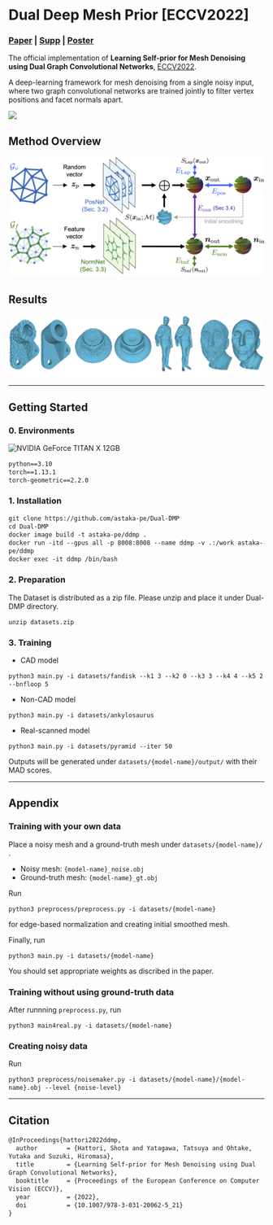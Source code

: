 # Dual Deep Mesh Prior [ECCV2022]

### [Paper](https://www.ecva.net/papers/eccv_2022/papers_ECCV/papers/136630358.pdf) | [Supp](https://www.ecva.net/papers/eccv_2022/papers_ECCV/papers/136630358-supp.pdf) | [Poster](https://drive.google.com/file/d/1NS-2wkIeMXFGOlP778LojQLFSIHNMu8r/view?usp=sharing)

The official implementation of **Learning Self-prior for Mesh Denoising using Dual Graph Convolutional Networks**, [ECCV2022](https://eccv2022.ecva.net/program/accepted-papers/#:~:text=Yu%20(ETH%20Zurich)-,4934,-Learning%20Self%2Dprior).

A deep-learning framework for mesh denoising from a single noisy input, where two graph convolutional networks are trained jointly to filter vertex positions and facet normals apart.

<img src="fig/anim.gif" align="top" width="400">

## Method Overview

<img src="fig/overview.png">

## Results

<img src="fig/representitive.png">

___

## Getting Started

### 0. Environments

<img src="https://img.shields.io/badge/GPU-NVIDIA_GeForce_RTX_4070_12GB-blue" alt="NVIDIA GeForce TITAN X 12GB">

```
python==3.10
torch==1.13.1
torch-geometric==2.2.0
```

### 1. Installation
```
git clone https://github.com/astaka-pe/Dual-DMP
cd Dual-DMP
docker image build -t astaka-pe/ddmp .
docker run -itd --gpus all -p 8008:8008 --name ddmp -v .:/work astaka-pe/ddmp
docker exec -it ddmp /bin/bash
```
<!-- conda env create -f environment.yml
conda activate ddmp -->

### 2. Preparation

The Dataset is distributed as a zip file. Please unzip and place it under Dual-DMP directory. 

```
unzip datasets.zip
```

### 3. Training

- CAD model

```
python3 main.py -i datasets/fandisk --k1 3 --k2 0 --k3 3 --k4 4 --k5 2 --bnfloop 5
```

- Non-CAD model
```
python3 main.py -i datasets/ankylosaurus
```

- Real-scanned model
```
python3 main.py -i datasets/pyramid --iter 50
```

Outputs will be generated under `datasets/{model-name}/output/` with their MAD scores.

___
## Appendix
### Training with your own data
Place a noisy mesh and a ground-truth mesh under `datasets/{model-name}/` .
- Noisy mesh: `{model-name}_noise.obj`
- Ground-truth mesh: `{model-name}_gt.obj`

Run 
```
python3 preprocess/preprocess.py -i datasets/{model-name}
```
for edge-based normalization and creating initial smoothed mesh.

Finally, run
```
python3 main.py -i datasets/{model-name}
```
You should set appropriate weights as discribed in the paper.

### Training without using ground-truth data
After runnning `preprocess.py`, run
```
python3 main4real.py -i datasets/{model-name}
```

### Creating noisy data
Run
```
python3 preprocess/noisemaker.py -i datasets/{model-name}/{model-name}.obj --level {noise-level}
```
___

## Citation
```
@InProceedings{hattori2022ddmp,
  author        = {Hattori, Shota and Yatagawa, Tatsuya and Ohtake, Yutaka and Suzuki, Hiromasa},
  title         = {Learning Self-prior for Mesh Denoising using Dual Graph Convolutional Networks},
  booktitle     = {Proceedings of the European Conference on Computer Vision (ECCV)},
  year          = {2022},
  doi           = {10.1007/978-3-031-20062-5_21}
}
```

